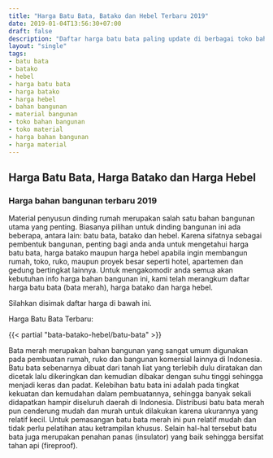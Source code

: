 ```yaml
---
title: "Harga Batu Bata, Batako dan Hebel Terbaru 2019"
date: 2019-01-04T13:56:30+07:00
draft: false
description: "Daftar harga batu bata paling update di berbagai toko bahan bangunan dan material Jabodetabek. Tersedia juga info harga batako dan hebel."
layout: "single"
tags:
- batu bata
- batako
- hebel
- harga batu bata
- harga batako
- harga hebel
- bahan bangunan
- material bangunan
- toko bahan bangunan
- toko material
- harga bahan bangunan
- harga material
---
```


## Harga Batu Bata, Harga Batako dan Harga Hebel 
### Harga bahan bangunan terbaru 2019

Material penyusun dinding rumah merupakan salah satu bahan bangunan utama yang penting. Biasanya pilihan untuk dinding bangunan ini ada beberapa, antara lain: batu bata, batako dan hebel. Karena sifatnya sebagai pembentuk bangunan, penting bagi anda anda untuk mengetahui harga batu bata, harga batako maupun harga hebel apabila ingin membangun rumah, toko, ruko, maupun proyek besar seperti hotel, apartemen dan gedung bertingkat lainnya. Untuk mengakomodir anda semua akan kebutuhan info harga bahan bangunan ini, kami telah merangkum daftar harga batu bata (bata merah), harga batako dan harga hebel.

Silahkan disimak daftar harga di bawah ini.

Harga Batu Bata Terbaru:

{{< partial "bata-batako-hebel/batu-bata" >}}

Bata merah merupakan bahan bangunan yang sangat umum digunakan pada pembuatan rumah, ruko dan bangunan komersial lainnya di Indonesia. Batu bata sebenarnya dibuat dari tanah liat yang terlebih dulu diratakan dan dicetak lalu dikeringkan dan kemudian dibakar dengan suhu tinggi sehingga menjadi keras dan padat. Kelebihan batu bata ini adalah pada tingkat kekuatan dan kemudahan dalam pembuatannya, sehingga banyak sekali didapatkan hampir diseluruh daerah di Indonesia. Distribusi batu bata merah pun cenderung mudah dan murah untuk dilakukan karena ukurannya yang relatif kecil. Untuk pemasangan batu bata merah ini pun relatif mudah dan tidak perlu pelatihan atau ketrampilan khusus. Selain hal-hal tersebut batu bata juga merupakan penahan panas (insulator) yang baik sehingga bersifat tahan api (fireproof).